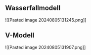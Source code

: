
## Wasserfallmodell

![[Pasted image 20240805131245.png]]

## V-Modell

![[Pasted image 20240805131907.png]]
